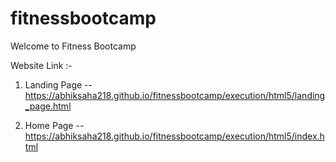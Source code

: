 # fitnessbootcamp
Welcome to Fitness Bootcamp


Website Link :-

1. Landing Page -- https://abhiksaha218.github.io/fitnessbootcamp/execution/html5/landing_page.html

2. Home Page -- https://abhiksaha218.github.io/fitnessbootcamp/execution/html5/index.html
